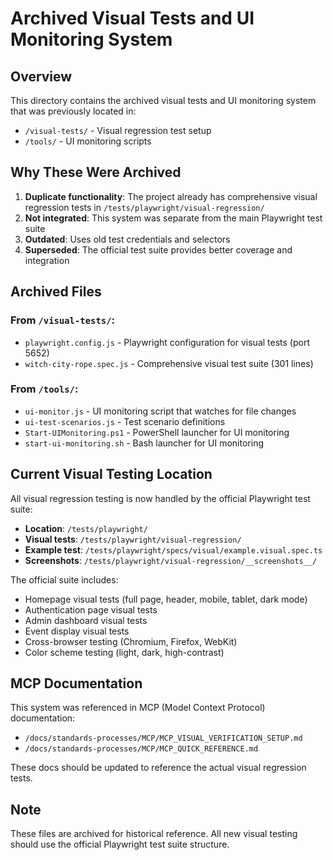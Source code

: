 # Archived Visual Tests and UI Monitoring System
<!-- Archived: 2025-08-04 -->
<!-- Reason: Superseded by official Playwright visual regression tests -->

## Overview
This directory contains the archived visual tests and UI monitoring system that was previously located in:
- `/visual-tests/` - Visual regression test setup
- `/tools/` - UI monitoring scripts

## Why These Were Archived
1. **Duplicate functionality**: The project already has comprehensive visual regression tests in `/tests/playwright/visual-regression/`
2. **Not integrated**: This system was separate from the main Playwright test suite
3. **Outdated**: Uses old test credentials and selectors
4. **Superseded**: The official test suite provides better coverage and integration

## Archived Files

### From `/visual-tests/`:
- `playwright.config.js` - Playwright configuration for visual tests (port 5652)
- `witch-city-rope.spec.js` - Comprehensive visual test suite (301 lines)

### From `/tools/`:
- `ui-monitor.js` - UI monitoring script that watches for file changes
- `ui-test-scenarios.js` - Test scenario definitions
- `Start-UIMonitoring.ps1` - PowerShell launcher for UI monitoring
- `start-ui-monitoring.sh` - Bash launcher for UI monitoring

## Current Visual Testing Location
All visual regression testing is now handled by the official Playwright test suite:
- **Location**: `/tests/playwright/`
- **Visual tests**: `/tests/playwright/visual-regression/`
- **Example test**: `/tests/playwright/specs/visual/example.visual.spec.ts`
- **Screenshots**: `/tests/playwright/visual-regression/__screenshots__/`

The official suite includes:
- Homepage visual tests (full page, header, mobile, tablet, dark mode)
- Authentication page visual tests
- Admin dashboard visual tests
- Event display visual tests
- Cross-browser testing (Chromium, Firefox, WebKit)
- Color scheme testing (light, dark, high-contrast)

## MCP Documentation
This system was referenced in MCP (Model Context Protocol) documentation:
- `/docs/standards-processes/MCP/MCP_VISUAL_VERIFICATION_SETUP.md`
- `/docs/standards-processes/MCP/MCP_QUICK_REFERENCE.md`

These docs should be updated to reference the actual visual regression tests.

## Note
These files are archived for historical reference. All new visual testing should use the official Playwright test suite structure.